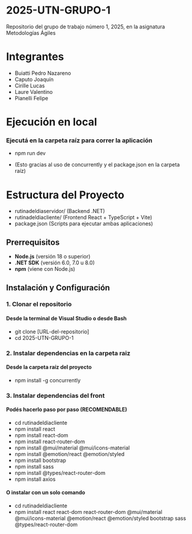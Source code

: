 # 2025-UTN-GRUPO-1
Repositorio del grupo de trabajo número 1, 2025, en la asignatura Metodologías Ágiles

# Integrantes
- Buiatti Pedro Nazareno
- Caputo Joaquín
- Cirille Lucas
- Laure Valentino
- Pianelli Felipe

# Ejecución en local
### Ejecutá en la carpeta raíz para correr la aplicación
- npm run dev

- (Esto gracias al uso de concurrently y el package.json en la carpeta raíz)

# Estructura del Proyecto
- rutinadeldiaservidor/ (Backend .NET)
- rutinadeldiacliente/ (Frontend React + TypeScript + Vite)
- package.json (Scripts para ejecutar ambas aplicaciones) 

## Prerrequisitos
- **Node.js** (versión 18 o superior)
- **.NET SDK** (versión 6.0, 7.0 u 8.0)
- **npm** (viene con Node.js)

## Instalación y Configuración

### 1. Clonar el repositorio
#### Desde la terminal de Visual Studio o desde Bash
- git clone [URL-del-repositorio]
- cd 2025-UTN-GRUPO-1

### 2. Instalar dependencias en la carpeta raiz
#### Desde la carpeta raíz del proyecto
- npm install -g concurrently

### 3. Instalar dependencias del front
#### Podés hacerlo paso por paso (RECOMENDABLE)
- cd rutinadeldiacliente
- npm install react
- npm install react-dom
- npm install react-router-dom
- npm install @mui/material @mui/icons-material
- npm install @emotion/react @emotion/styled
- npm install bootstrap
- npm install sass
- npm install @types/react-router-dom
- npm install axios

#### O instalar con un solo comando
- cd rutinadeldiacliente
- npm install react react-dom react-router-dom @mui/material @mui/icons-material @emotion/react @emotion/styled bootstrap sass @types/react-router-dom
